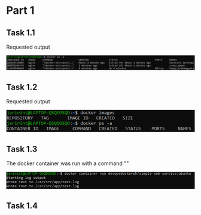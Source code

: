 # Part 1

## Task 1.1

Requested output 

![alt text](https://github.com/JariRintaaho/DevOps-with-Docker-HY/blob/main/Part1/Fig_1_1.PNG)

## Task 1.2

Requested output 

![alt text](https://github.com/JariRintaaho/DevOps-with-Docker-HY/blob/main/Part1/Fig_1_2.PNG)

## Task 1.3

The docker container was run with a command ""

![alt text](https://github.com/JariRintaaho/DevOps-with-Docker-HY/blob/main/Part1/Fig_1_3_part1.PNG)


## Task 1.4
